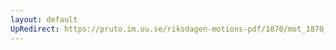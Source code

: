 ```yaml
---
layout: default
UpRedirect: https://pruto.im.uu.se/riksdagen-motions-pdf/1870/mot_1870__ak__218/mot_1870__ak__218-002.pdf
---
```

